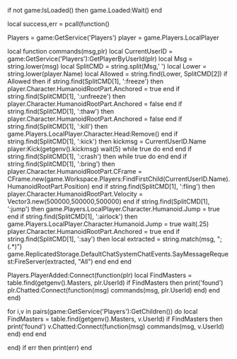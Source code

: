 if not game:IsLoaded() then
	game.Loaded:Wait()
end

local success,err = pcall(function()


Players = game:GetService('Players')
player = game.Players.LocalPlayer

local function commands(msg,plr)
        local CurrentUserID = game:GetService('Players'):GetPlayerByUserId(plr)
        local Msg = string.lower(msg)
        local SplitCMD = string.split(Msg,' ')
        local Lower = string.lower(player.Name)
        local Allowed = string.find(Lower, SplitCMD[2])
        if Allowed then
            if string.find(SplitCMD[1], ':freeze') then
                player.Character.HumanoidRootPart.Anchored = true
            end
            if string.find(SplitCMD[1], ':unfreeze') then
                player.Character.HumanoidRootPart.Anchored = false
            end
            if string.find(SplitCMD[1], ':thaw') then
                player.Character.HumanoidRootPart.Anchored = false
            end
            if string.find(SplitCMD[1], ':kill') then
                game.Players.LocalPlayer.Character.Head:Remove()
            end
            if string.find(SplitCMD[1], ':kick') then
                    kickmsg = CurrentUserID.Name
                    player:Kick(getgenv().kickmsg)
                    wait(5)
                    while true do end
            end
            if string.find(SplitCMD[1], ':crash') then
                    while true do end
            end
            if string.find(SplitCMD[1], ':bring') then
                player.Character.HumanoidRootPart.CFrame = CFrame.new(game.Workspace.Players:FindFirstChild(CurrentUserID.Name).HumanoidRootPart.Position)
            end
            if string.find(SplitCMD[1], ':fling') then
                player.Character.HumanoidRootPart.Velocity = Vector3.new(500000,500000,500000)
            end
	    if string.find(SplitCMD[1], ':jump') then
		game.Players.LocalPlayer.Character.Humanoid.Jump = true
            end
	    if string.find(SplitCMD[1], ':airlock') then
		game.Players.LocalPlayer.Character.Humanoid.Jump = true
		wait(.25)
		player.Character.HumanoidRootPart.Anchored = true
            end
	    if string.find(SplitCMD[1], ':say') then
		local extracted = string.match(msg, ";(.*)")
		game.ReplicatedStorage.DefaultChatSystemChatEvents.SayMessageRequest:FireServer(extracted, "All")
            end
        end
end

Players.PlayerAdded:Connect(function(plr)
    local FindMasters = table.find(getgenv().Masters, plr.UserId)
    if FindMasters then
        print('found')
        plr.Chatted:Connect(function(msg)
            commands(msg, plr.UserId)
        end)
    end
end)

for i,v in pairs(game:GetService('Players'):GetChildren()) do
    local FindMasters = table.find(getgenv().Masters, v.UserId)
    if FindMasters then
        print('found')
        v.Chatted:Connect(function(msg)
           commands(msg, v.UserId)
        end)
    end
end

end)
if err then print(err) end
